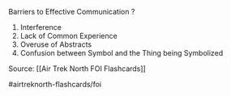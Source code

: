 Barriers to Effective Communication
?
1. Interference
2. Lack of Common Experience
3. Overuse of Abstracts
4. Confusion between Symbol and the Thing being Symbolized


Source: [[Air Trek North FOI Flashcards]]

#airtreknorth-flashcards/foi